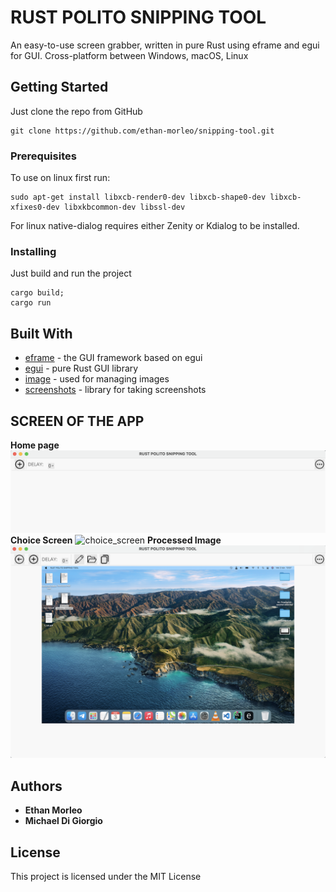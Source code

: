 # RUST POLITO SNIPPING TOOL

An easy-to-use screen grabber, written in pure Rust using eframe and egui for GUI. Cross-platform between Windows, macOS, Linux 

## Getting Started
Just clone the repo from GitHub 
```
git clone https://github.com/ethan-morleo/snipping-tool.git
```
### Prerequisites

To use on linux first run:

```
sudo apt-get install libxcb-render0-dev libxcb-shape0-dev libxcb-xfixes0-dev libxkbcommon-dev libssl-dev
```
For linux native-dialog requires either Zenity or Kdialog to be installed.
### Installing
Just build and run the project 

```
cargo build;
cargo run
```
## Built With

* [eframe](https://github.com/emilk/egui/tree/master/crates/eframe) - the GUI framework based on egui
* [egui](https://github.com/emilk/egui) - pure Rust GUI library 
* [image]() - used for managing images 
* [screenshots]() - library for taking screenshots 

## SCREEN OF THE APP 

**Home page**
![home](./misc/home.png)
**Choice Screen**
![choice_screen](./misc/choice%20screen.png)
**Processed Image**
![processed_image](./misc/processed.png)


## Authors

* **Ethan Morleo**
*  **Michael Di Giorgio**

## License

This project is licensed under the MIT License 

